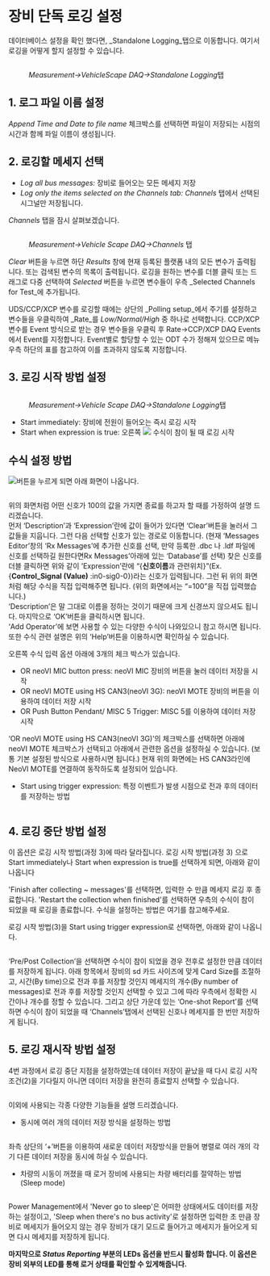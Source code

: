 # 장비 단독 로깅 설정

데이터베이스 설정을 확인 했다면, _Standalone Logging_탭으로 이동합니다. 여기서 로깅을 어떻게 할지 설정할 수 있습니다.

<figure><img src="../../.gitbook/assets/VehicleScapeDAQ-Standalonelogging.png" alt=""><figcaption><p><em>Measurement->VehicleScape DAQ->Standalone Logging</em>탭</p></figcaption></figure>

## 1.  로그 파일 이름 설정

_Append Time and Date to file name_ 체크박스를 선택하면 파일이 저장되는 시점의 시간과 함께 파일 이름이 생성됩니다.

## 2. 로깅할 메세지 선택

* _Log all bus messages:_ 장비로 들어오는 모든 메세지 저장
* _Log only the items selected on the Channels tab: Channels_ 탭에서 선택된 시그널만 저장됩니다.

_Channels_ 탭을 잠시 살펴보겠습니다.

<figure><img src="../../.gitbook/assets/2022-01-07-14-43-25 (1).png" alt=""><figcaption><p><em>Measurement->Vehicle Scape DAQ->Channels</em> 탭</p></figcaption></figure>

_Clear_ 버튼을 누르면 하단 _Results_ 창에 현재 등록된 플랫폼 내의 모든 변수가 출력됩니다. 또는 검색된 변수의 목록이 출력됩니다. 로깅을 원하는 변수를 더블 클릭 또는 드래그로 다중 선택하여 _Selected_ 버튼을 누르면 변수들이 우측 _Selected Channels for Test_에 추가됩니다.

UDS/CCP/XCP 변수를 로깅할 때에는 상단의 _Polling setup_에서 주기를 설정하고 변수들을 우클릭하여 _Rate_를 _Low/Normal/High_ 중 하나로 선택합니다. CCP/XCP 변수를 Event 방식으로 받는 경우 변수들을 우클릭 후 Rate->CCP/XCP DAQ Events에서 Event를 지정합니다. Event별로 할당할 수 있는 ODT 수가 정해져 있으므로 메뉴 우측 하단의 표를 참고하여 이를 초과하지 않도록 지정합니다.

## 3. 로깅 시작 방법 설정

<figure><img src="../../.gitbook/assets/VehicleScapeDAQ-Standalonelogging-Start.png" alt=""><figcaption><p><em>Measurement->Vehicle Scape DAQ->Standalone Logging</em>탭</p></figcaption></figure>

* Start immediately: 장비에 전원이 들어오는 즉시 로깅 시작
* Start when expression is true: 오른쪽 ![](<../../.gitbook/assets/fx2 (1).png>) 수식이 참이 될 때 로깅 시작

## 수식 설정 방법

![](../../.gitbook/assets/fx2.png)버튼을 누르게 되면 아래 화면이 나옵니다.

<figure><img src="../../.gitbook/assets/StartExpression.png" alt=""><figcaption></figcaption></figure>

위의 화면처럼 어떤 신호가 100의 값을 가지면 종료를 하고자 할 때를 가정하여 설명 드리겠습니다.\
먼저 ‘Description’과 ‘Expression’란에 값이 들어가 있다면 ‘Clear’버튼을 눌러서 그 값들을 지웁니다. 그런 다음 선택할 신호가 있는 경로로 이동합니다. (현재 ‘Messages Editor’창의 ‘Rx Messages’에 추가한 신호를 선택, 만약 등록한 .dbc 나 .ldf 파일에 신호를 선택하길 원한다면Rx Messages’아래에 있는 ‘Database’를 선택) 찾은 신호를 더블 클릭하면 위와 같이 ’Expression’란에 “{**신호이름**과 관련위치}”(Ex. {**Control\_Signal (Value)** :in0-sig0-0})라는 신호가 입력됩니다. 그런 뒤 위의 화면처럼 해당 수식을 직접 입력해주면 됩니다. (위의 화면에서는 “=100”을 직접 입력했습니다.)\
‘Description’은 말 그대로 이름을 정하는 것이기 때문에 크게 신경쓰지 않으셔도 됩니다. 마지막으로 ‘OK’버튼을 클릭하시면 됩니다.\
‘Add Operator’에 보면 사용할 수 있는 다양한 수식이 나와있으니 참고 하시면 됩니다. 또한 수식 관련 설명은 위의 ‘Help’버튼을 이용하시면 확인하실 수 있습니다.

오른쪽 수식 입력 옵션 아래에 3개의 체크 박스가 있습니다.&#x20;

* OR neoVI MIC button press: neoVI MIC 장비의 버튼을 눌러 데이터 저장을 시작
* OR neoVI MOTE using HS CAN3(neoVI 3G): neoVI MOTE 장비의 버튼을 이용하여 데이터 저장 시작
* &#x20;OR Push Button Pendant/ MISC 5 Trigger: MISC 5를 이용하여 데이터 저장 시작

‘OR neoVI MOTE using HS CAN3(neoVI 3G)’의 체크박스를 선택하면 아래에 neoVI MOTE 체크박스가 선택되고 아래에서 관련한 옵션을 설정하실 수 있습니다. (보통 기본 설정된 방식으로 사용하시면 됩니다.) 현재 위의 화면에는 HS CAN3라인에 NeoVI MOTE를 연결하여 동작하도록 설정되어 있습니다.

* Start using trigger expression: 특정 이벤트가 발생 시점으로 전과 후의 데이터를 저장하는 방법

<figure><img src="../../.gitbook/assets/vssal-start2.png" alt=""><figcaption></figcaption></figure>

## 4. 로깅 중단 방법 설정

이 옵션은 로깅 시작 방법(과정 3)에 따라 달라집니다. 로깅 시작 방법(과정 3) 으로 Start immediately나 Start when expression is true를 선택하게 되면, 아래와 같이 나옵니다

'Finish after collecting \~ messages'를 선택하면, 입력한 수 만큼 메세지 로깅 후 종료합니다. 'Restart the collection when finished'를 선택하면 우측의 수식이 참이 되었을 때 로깅을 종료합니다. 수식을 설정하는 방법은 여기를 참고해주세요.

로깅 시작 방법(3)을 Start using trigger expression로 선택하면, 아래와 같이 나옵니다.

<figure><img src="../../.gitbook/assets/vssal-stop2.png" alt=""><figcaption></figcaption></figure>

‘Pre/Post Collection’을 선택하면 수식이 참이 되었을 경우 전후로 설정한 만큼 데이터를 저장하게 됩니다. 아래 항목에서 장비의 sd 카드 사이즈에 맞게 Card Size를 조절하고, 시간(By time)으로 전과 후를 저장할 것인지 메세지의 개수(By number of messages)로 전과 후를 저장할 것인지 선택할 수 있고 그에 따라 우측에서 정확한 시간이나 개수를 정할 수 있습니다. 그리고 상단 가운데 있는 ‘One-shot Report’를 선택하면 수식이 참이 되었을 때 ‘Channels’탭에서 선택된 신호나 메세지를 한 번만 저장하게 됩니다.

## 5. 로깅 재시작 방법 설정

4번 과정에서 로깅 중단 지점을 설정하였는데 데이터 저장이 끝났을 때 다시 로깅 시작 조건(2)을 기다릴지 아니면 데이터 저장을 완전히 종료할지 선택할 수 있습니다.

<figure><img src="../../.gitbook/assets/vssal-restart.png" alt=""><figcaption></figcaption></figure>

이외에 사용되는 각종 다양한 기능들을 설명 드리겠습니다.

* 동시에 여러 개의 데이터 저장 방식을 설정하는 방법

<figure><img src="../../.gitbook/assets/vssal-collections.png" alt=""><figcaption></figcaption></figure>

좌측 상단의 ‘+’버튼을 이용하여 새로운 데이터 저장방식을 만들어 병렬로 여러 개의 각기 다른 데이터 저장을 동시에 하실 수 있습니다.

* 차량의 시동이 꺼졌을 때 로거 장비에 사용되는 차량 배터리를 절약하는 방법(Sleep mode)

<figure><img src="../../.gitbook/assets/vssal-power.png" alt=""><figcaption></figcaption></figure>

Power Management에서 'Never go to sleep'은 어떠한 상태에서도 데이터를 저장하는 설정이고, 'Sleep when there's no bus activity'로 설정하면 입력한 초 만큼 장비로 메세지가 들어오지 않는 경우 장비가 대기 모드로 들어가고 메세지가 들어오게 되면 다시 메세지를 저장하게 됩니다.

**마지막으로 **_**Status Reporting**_** 부분의 LEDs 옵션을 반드시 활성화 합니다. 이 옵션은 장비 외부의 LED를 통해 로거 상태를 확인할 수 있게해줍니다.**

<figure><img src="../../.gitbook/assets/vssal-statusreporting.png" alt=""><figcaption></figcaption></figure>
